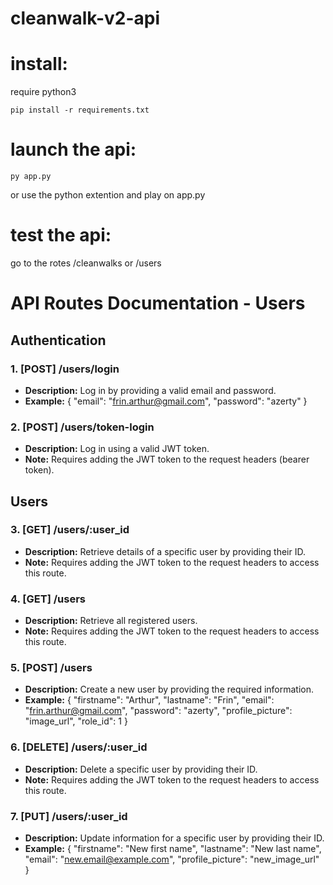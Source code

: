# cleanwalk-v2-api


# install:
require python3
```
pip install -r requirements.txt
```

# launch the api:

```
py app.py
```

or use the python extention and play on app.py

# test the api:
go to the rotes /cleanwalks or /users

# API Routes Documentation - Users

## Authentication

### 1. [POST] /users/login

- **Description:** Log in by providing a valid email and password.
- **Example:**
{
  "email": "frin.arthur@gmail.com",
  "password": "azerty"
}

### 2. [POST] /users/token-login

- **Description:** Log in using a valid JWT token.
- **Note:** Requires adding the JWT token to the request headers (bearer token).

## Users

### 3. [GET] /users/:user_id

- **Description:** Retrieve details of a specific user by providing their ID.
- **Note:** Requires adding the JWT token to the request headers to access this route.

### 4. [GET] /users

- **Description:** Retrieve all registered users.
- **Note:** Requires adding the JWT token to the request headers to access this route.

### 5. [POST] /users

- **Description:** Create a new user by providing the required information.
- **Example:**
{
  "firstname": "Arthur",
  "lastname": "Frin",
  "email": "frin.arthur@gmail.com",
  "password": "azerty",
  "profile_picture": "image_url",
  "role_id": 1
}

### 6. [DELETE] /users/:user_id

- **Description:** Delete a specific user by providing their ID.
- **Note:** Requires adding the JWT token to the request headers to access this route.

### 7. [PUT] /users/:user_id

- **Description:** Update information for a specific user by providing their ID.
- **Example:**
{
  "firstname": "New first name",
  "lastname": "New last name",
  "email": "new.email@example.com",
  "profile_picture": "new_image_url"
}
